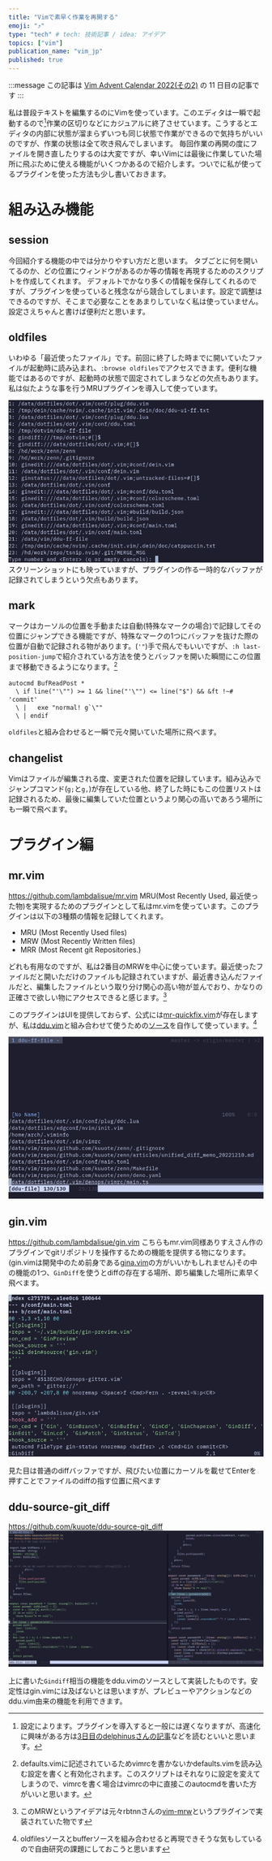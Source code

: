 ```yaml
---
title: "Vimで素早く作業を再開する"
emoji: "⤴"
type: "tech" # tech: 技術記事 / idea: アイデア
topics: ["vim"]
publication_name: "vim_jp"
published: true
---
```


:::message
この記事は [Vim Advent Calendar 2022(その2)](https://qiita.com/advent-calendar/2022/vim) の 11 日目の記事です
:::

私は普段テキストを編集するのにVimを使っています。このエディタは一瞬で起動するので[^1]作業の区切りなどにカジュアルに終了させています。こうするとエディタの内部に状態が溜まらずいつも同じ状態で作業ができるので気持ちがいいのですが、作業の状態は全て吹き飛んでしまいます。
毎回作業の再開の度にファイルを開き直したりするのは大変ですが、幸いVimには最後に作業していた場所に飛ぶために使える機能がいくつかあるので紹介します。ついでに私が使ってるプラグインを使った方法も少し書いておきます。

# 組み込み機能

## session

今回紹介する機能の中では分かりやすい方だと思います。
タブごとに何を開いてるのか、どの位置にウィンドウがあるのか等の情報を再現するためのスクリプトを作成してくれます。
デフォルトでかなり多くの情報を保存してくれるのですが、プラグインを使っていると残念ながら競合してしまいます。設定で調整はできるのですが、そこまで必要なことをあまりしていなく私は使っていません。設定さえちゃんと書けば便利だと思います。

## oldfiles

いわゆる「最近使ったファイル」です。前回に終了した時までに開いていたファイルが起動時に読み込まれ、`:browse oldfiles`でアクセスできます。便利な機能ではあるのですが、起動時の状態で固定されてしまうなどの欠点もあります。私は似たような事を行うMRUプラグインを導入して使っています。

![oldfiles](/images/vimadvent2022/oldfiles.png)
スクリーンショットにも映っていますが、プラグインの作る一時的なバッファが記録されてしまうという欠点もあります。

## mark

マークはカーソルの位置を手動または自動(特殊なマークの場合)で記録してその位置にジャンプできる機能ですが、特殊なマークの1つにバッファを抜けた際の位置が自動で記録される物があります。(`'"`)手で飛んでもいいですが、`:h last-position-jump`で紹介されている方法を使うとバッファを開いた瞬間にこの位置まで移動できるようになります。[^2]

```vim
autocmd BufReadPost *
  \ if line("'\"") >= 1 && line("'\"") <= line("$") && &ft !~# 'commit'
  \ |   exe "normal! g`\""
  \ | endif
```

`oldfiles`と組み合わせると一瞬で元々開いていた場所に飛べます。

## changelist

Vimはファイルが編集される度、変更された位置を記録しています。組み込みでジャンプコマンド(`g;`と`g,`)が存在している他、終了した時にもこの位置リストは記録されるため、最後に編集していた位置というより関心の高いであろう場所にも一瞬で飛べます。

# プラグイン編

## mr.vim

https://github.com/lambdalisue/mr.vim
MRU(Most Recently Used, 最近使った物)を実現するためのプラグインとして私はmr.vimを使っています。このプラグインは以下の3種類の情報を記録してくれます。
- MRU (Most Recently Used files)
- MRW (Most Recently Written files)
- MRR (Most Recent git Repositories.)

どれも有用なのですが、私は2番目のMRWを中心に使っています。最近使ったファイルだと開いただけのファイルも記録されていますが、最近書き込んだファイルだと、編集したファイルという取り分け関心の高い物が並んでおり、かなりの正確さで欲しい物にアクセスできると感じます。[^3]

このプラグインはUIを提供しておらず、公式には[mr-quickfix.vim](https://github.com/lambdalisue/mr-quickfix.vim)が存在しますが、私は[ddu.vim](https://zenn.dev/shougo/articles/ddu-vim-beta)と組み合わせて使うための[ソース](https://github.com/kuuote/ddu-source-mr)を自作して使っています。[^4]

![ddu.vim](/images/vimadvent2022/ddu.png)

## gin.vim

https://github.com/lambdalisue/gin.vim
こちらもmr.vim同様ありすえさん作のプラグインでgitリポジトリを操作するための機能を提供する物になります。(gin.vimは開発中のため前身である[gina.vim](https://github.com/lambdalisue/gina.vim)の方がいいかもしれません)その中の機能の1つ、`GinDiff`を使うとdiffの存在する場所、即ち編集した場所に素早く飛べます。

![gin.vim](/images/vimadvent2022/gin.png)

見た目は普通のdiffバッファですが、飛びたい位置にカーソルを載せてEnterを押すことでファイルのdiffの指す位置に飛べます

## ddu-source-git_diff

https://github.com/kuuote/ddu-source-git_diff
![ddu-source-git_diff](https://raw.githubusercontent.com/kuuote/files/main/ddu-source-git_diff.png)

上に書いた`Gindiff`相当の機能をddu.vimのソースとして実装したものです。安定性はgin.vimには及ばないとは思いますが、プレビューやアクションなどのddu.vim由来の機能を利用できます。

[^1]: 設定によります。プラグインを導入すると一般には遅くなりますが、高速化に興味がある方は[3日目のdelphinusさんの記事](https://qiita.com/delphinus/items/fb905e452b2de72f1a0f)などを読むといいと思います。
[^2]: defaults.vimに記述されているためvimrcを書かないかdefaults.vimを読み込む設定を書くと有効化されます。このスクリプトはそれなりに設定を変えてしまうので、vimrcを書く場合はvimrcの中に直接このautocmdを書いた方がいいと思います。
[^3]:このMRWというアイデアは元々rbtnnさんの[vim-mrw](https://github.com/rbtnn/vim-mrw)というプラグインで実装されていた物です
[^4]:oldfilesソースとbufferソースを組み合わせると再現できそうな気もしているので自由研究の課題にしておこうと思います
